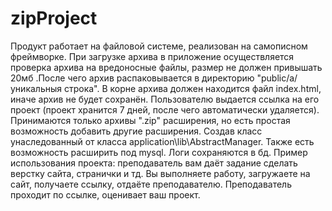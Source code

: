 # zipProject

Продукт работает на файловой системе, реализован на самописном фреймворке.
  При загрузке архива в приложение осуществляется проверка архива на вредоносные файлы, размер не должен привышать 20мб .После чего архив распаковывается в директорию "public/а/уникальныя строка".
    В корне архива должен находится файл index.html, иначе архив не будет сохранён. Пользователю выдается ссылка на его проект (проект хранится 7 дней, после чего автоматически удаляется). 
      Принимаются только архивы ".zip" расширения, но есть простая возможность добавить другие расширения. Создав класс унаследованный от класса application\lib\AbstractManager. Также есть возможность расширить под mysql.
      Логи сохраняются в бд.
     Пример использования проекта: преподаватель вам даёт задание сделать верстку сайта, странички и тд. Вы выполняете работу, загружаете на сайт, получаете ссылку, отдаёте преподавателю. Преподаватель проходит по ссылке, оценивает ваш проект.
